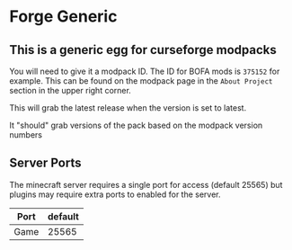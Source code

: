 # Forge Generic

## This is a generic egg for curseforge modpacks

You will need to give it a modpack ID. The ID for BOFA mods is `375152` for example.
This can be found on the modpack page in the `About Project` section in the upper right corner.

This will grab the latest release when the version is set to latest.

It "should" grab versions of the pack based on the modpack version numbers

## Server Ports

The minecraft server requires a single port for access (default 25565) but plugins may require extra ports to enabled for the server.

| Port  | default |
|-------|---------|
| Game  | 25565   |
